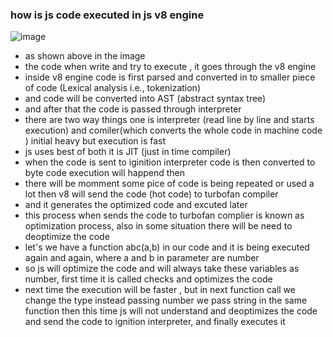 ### how is js code executed in js v8 engine

![image](https://github.com/user-attachments/assets/bdde9313-fe6c-4e13-988a-49568802018f)


- as shown above in the image
- the code when write and try to execute , it goes through the v8 engine
- inside v8 engine code is first parsed and converted in to smaller piece of code (Lexical analysis i.e., tokenization)
- and code will be converted into AST (abstract syntax tree)
- and after that the code is passed through interpreter
- there are two way things one is interpreter (read line by line and starts execution) and comiler(which converts the whole code in machine code ) initial heavy but execution is fast
- js uses best of both it is JIT (just in time compiler)
- when the code is sent to iginition interpreter code is then converted to byte code execution will happend then
- there will be momment some pice of code is being repeated or used a lot then v8 will send the code (hot code) to turbofan compiler
- and it generates the optimized code and excuted later
- this process when sends the code to turbofan complier is known as optimization process, also in some situation there will be need to deoptimize the code
- let's we have a function abc(a,b) in our code and it is being executed again and again, where a and b in parameter are number
- so js will optimize the code and will always take these variables as number, first time it is called checks and optimizes the code
- next time the execution will be faster , but in next function call we change the type instead passing number we pass string in the same function then this time js will not understand and deoptimizes the code and send the code to ignition interpreter, and finally executes it 
